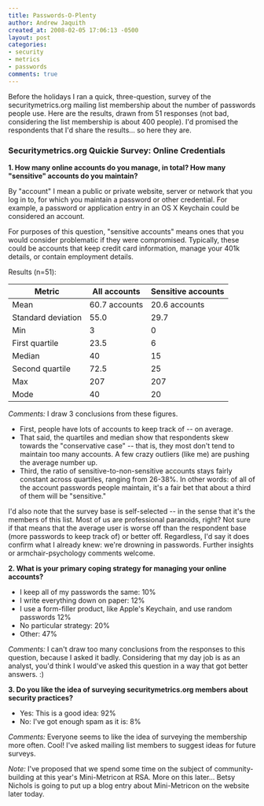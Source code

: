 ```yaml
---
title: Passwords-O-Plenty
author: Andrew Jaquith
created_at: 2008-02-05 17:06:13 -0500
layout: post
categories: 
- security
- metrics
- passwords
comments: true
---
```

Before the holidays I ran a quick, three-question, survey of the securitymetrics.org mailing list membership about the number of passwords people use. Here are the results, drawn from 51 responses (not bad, considering the list membership is about 400 people). I'd promised the respondents that I'd share the results... so here they are.

<!--more-->

### Securitymetrics.org Quickie Survey: Online Credentials

__1. How many online accounts do you manage, in total? How many "sensitive" accounts do you maintain?__

By "account" I mean a public or private website, server or network that you log in to, for which you maintain a password or other credential. For example, a password or application entry in an OS X Keychain could be considered an account.

For purposes of this question, "sensitive accounts" means ones that you would consider problematic if they were compromised. Typically, these could be accounts that keep credit card information, manage your 401k details, or contain employment details.

Results (n=51):

<table class="table table-striped"><thead><tr><th>Metric</th><th>All accounts</th><th>Sensitive accounts</th></tr></thead>
<tr><td>Mean</td><td>60.7 accounts</td><td>20.6 accounts</td></tr>
<tr><td>Standard deviation</td><td>55.0</td><td>29.7</td></tr>
<tr><td>Min</td><td>3</td><td>0</td></tr>
<tr><td>First quartile</td><td>23.5</td><td>6</td></tr>
<tr><td>Median</td><td>40</td><td>15</td></tr>
<tr><td>Second quartile</td><td>72.5</td><td>25</td></tr>
<tr><td>Max</td><td>207</td><td>207</td></tr>
<tr><td>Mode</td><td>40</td><td>20</td></tr>
</table>


_Comments:_ I draw 3 conclusions from these figures.

* First, people have lots of accounts to keep track of -- on average.
* That said, the quartiles and median show that respondents skew towards the "conservative case" -- that is, they most don't tend to maintain too many accounts. A few crazy outliers (like me) are pushing the average number up.
* Third, the ratio of sensitive-to-non-sensitive accounts stays fairly constant across quartiles, ranging from 26-38%. In other words: of all of the account passwords people maintain, it's a fair bet that about a third of them will be "sensitive."

I'd also note that the survey base is self-selected -- in the sense that it's the members of this list. Most of us are professional paranoids, right? Not sure if that means that the average user is worse off than the respondent base (more passwords to keep track of) or better off. Regardless, I'd say it does confirm what I already knew: we're drowning in passwords. Further insights or armchair-psychology comments welcome.


__2. What is your primary coping strategy for managing your online accounts?__

* I keep all of my passwords the same: 10%
* I write everything down on paper: 12%
* I use a form-filler product, like Apple's Keychain, and use random passwords 12%
* No particular strategy: 20%
* Other: 47%

_Comments:_ I can't draw too many conclusions from the responses to this question, because I asked it badly. Considering that my day job is as an analyst, you'd think I would've asked this question in a way that got better answers. :)

__3. Do you like the idea of surveying securitymetrics.org members about security practices?__

* Yes: This is a good idea: 92%
* No: I've got enough spam as it is: 8%

_Comments:_ Everyone seems to like the idea of surveying the membership more often. Cool! I've asked mailing list members to suggest ideas for future surveys.

_Note:_ I've proposed that we spend some time on the subject of community-building at this year's Mini-Metricon at RSA. More on this later... Betsy Nichols is going to put up a blog entry about Mini-Metricon on the website later today.
